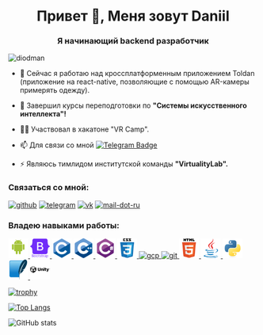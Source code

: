 <h1 align="center">Привет 👋, Меня зовут Daniil</h1>
<h3 align="center">Я начинающий backend разработчик</h3>

<p align="left"> <img src="https://komarev.com/ghpvc/?username=diodman&label=Profile%20views&color=0e75b6&style=flat" alt="diodman" /> </p>


- 🔭 Сейчас я работаю над кроссплатформенным приложением Toldan (приложение на react-native, позволяющие с помощью AR-камеры примерять одежду).

- 🌱 Завершил курсы переподготовки по **"Системы искусственного интеллекта"!**

- 👨‍💻 Участвовал в хакатоне "VR Camp".

- 📫 Для связи со мной [![Telegram Badge](https://img.shields.io/badge/-Diodman-blue?style=flat&logo=Telegram&logoColor=white)](https://t.me/Diodman)

- ⚡ Являюсь тимлидом институтской команды **"VirtualityLab".**

<h3 align="left">Связаться со мной: </h3>

<p align="left">
  <a href="https://github.com/Diodman"> <img src='https://cdn.jsdelivr.net/npm/simple-icons@3.0.1/icons/github.svg' alt='github' height='40'></a>
  <a href="https://t.me/Diodman"> <img src='https://cdn.jsdelivr.net/npm/simple-icons@3.0.1/icons/telegram.svg' alt='telegram' height='40'></a>
  <a href="https://vk.com/tdaniilandreevich"> <img src='https://cdn.jsdelivr.net/npm/simple-icons@3.0.1/icons/vk.svg' alt='vk' height='40'></a>
  <a href="mailto:daniil.11022004@mail.ru"> <img src='https://cdn.jsdelivr.net/npm/simple-icons@3.0.1/icons/mail-dot-ru.svg' alt='mail-dot-ru' height='40'></a>
</p>

<h3 align="left">Владею навыками работы: </h3>
<p align="left">
  <a href="https://developer.android.com" target="_blank"> <img src="https://raw.githubusercontent.com/devicons/devicon/master/icons/android/android-original-wordmark.svg" alt="android" width="40" height="40"/> </a>
  <a href="https://getbootstrap.com" target="_blank"> <img src="https://raw.githubusercontent.com/devicons/devicon/master/icons/bootstrap/bootstrap-plain-wordmark.svg" alt="bootstrap" width="40" height="40"/> </a>
  <a href="https://www.cprogramming.com/" target="_blank"> <img src="https://raw.githubusercontent.com/devicons/devicon/master/icons/c/c-original.svg" alt="c" width="40" height="40"/> </a>
  <a href="https://www.w3schools.com/cpp/" target="_blank"> <img src="https://raw.githubusercontent.com/devicons/devicon/master/icons/cplusplus/cplusplus-original.svg" alt="cplusplus" width="40" height="40"/> </a>
  <a href="https://www.w3schools.com/cs/" target="_blank"> <img src="https://raw.githubusercontent.com/devicons/devicon/master/icons/csharp/csharp-original.svg" alt="csharp" width="40" height="40"/> </a>
  <a href="https://www.w3schools.com/css/" target="_blank"> <img src="https://raw.githubusercontent.com/devicons/devicon/master/icons/css3/css3-original-wordmark.svg" alt="css3" width="40" height="40"/> </a>
  <a href="https://cloud.google.com" target="_blank"> <img src="https://www.vectorlogo.zone/logos/google_cloud/google_cloud-icon.svg" alt="gcp" width="40" height="40"/> </a>
  <a href="https://git-scm.com/" target="_blank"> <img src="https://www.vectorlogo.zone/logos/git-scm/git-scm-icon.svg" alt="git" width="40" height="40"/> </a>
  <a href="https://www.w3.org/html/" target="_blank"> <img src="https://raw.githubusercontent.com/devicons/devicon/master/icons/html5/html5-original-wordmark.svg" alt="html5" width="40" height="40"/> </a>
  <a href="https://www.java.com" target="_blank"> <img src="https://raw.githubusercontent.com/devicons/devicon/master/icons/java/java-original.svg" alt="java" width="40" height="40"/> </a>
  <a href="https://www.python.org" target="_blank"> <img src="https://raw.githubusercontent.com/devicons/devicon/master/icons/python/python-original.svg" alt="python" width="40" height="40"/> </a>
  <a href="https://www.sqlite.org/" target="_blank"> <img src="https://raw.githubusercontent.com/devicons/devicon/master/icons/sqlite/sqlite-original.svg" alt="sqlite" width="40" height="40"/> </a>
  <a href="https://unity.com/" target="_blank"> <img src="https://raw.githubusercontent.com/devicons/devicon/master/icons/unity/unity-original-wordmark.svg" alt="unity" width="40" height="40"/> </a>
</p>

[![trophy](https://github-profile-trophy.vercel.app/?username=Diodman)](https://github.com/ryo-ma/github-profile-trophy)

[![Top Langs](https://github-readme-stats.vercel.app/api/top-langs/?username=Diodman)](https://github.com/anuraghazra/github-readme-stats)

![GitHub stats](https://github-readme-stats.vercel.app/api?username=Diodman&show_icons=true)  
